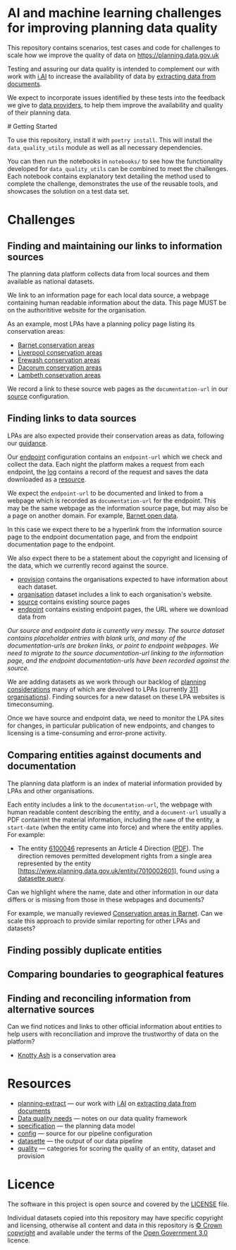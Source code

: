 # AI and machine learning challenges for improving planning data quality

This repository contains scenarios, test cases and code for challenges to scale how we improve the quality of data on https://planning.data.gov.uk

Testing and assuring our data quality is intended to complement our with work with [i.AI](https://ai.gov.uk/) to increase the availability of data by [extracting data from documents](https://github.com/digital-land/digital-land/issues/360).

We expect to incorporate issues identified by these tests into the feedback we give to [data providers](https://submit.planning.data.gov.uk/), to help them improve the availability and quality of their planning data.

# Getting Started

To use this repository, install it with `poetry install`. This will install the `data_quality_utils` module as well as all necessary dependencies.

You can then run the notebooks in `notebooks/` to see how the functionality developed for `data_quality_utils` can be combined to meet the challenges. Each notebook contains explanatory text detailing the method used to complete the challenge, demonstrates the use of the reusable tools, and showcases the solution on a test data set.

# Challenges

## Finding and maintaining our links to information sources

The planning data platform collects data from local sources and them available as national datasets.

We link to an information page for each local data source, a webpage containing human readable information about the data.
This page MUST be on the authorititive website for the organisation.

As an example, most LPAs have a planning policy page listing its conservation areas:

* [Barnet conservation areas](https://www.barnet.gov.uk/planning-and-building-control/conservation-and-heritage/conservation-areas)
* [Liverpool conservation areas](https://liverpool.gov.uk/planning-and-building-control/trees-hedges-and-conservation/conservation-areas/)
* [Erewash conservation areas](https://www.erewash.gov.uk/planning-policy-section/conservation-areas.html)
* [Dacorum conservation areas](https://www.dacorum.gov.uk/home/planning-development/planning-cons-design/conservation-areas)
* [Lambeth conservation areas](https://www.lambeth.gov.uk/planning-and-building-control/conservation-and-listed-buildings/conservation-area-profiles)

We record a link to these source web pages as the `documentation-url` in our [source](https://digital-land.github.io/specification/dataset/source/) configuration.

## Finding links to data sources

LPAs are also expected provide their conservation areas as data, following our [guidance](https://www.planning.data.gov.uk/guidance/specifications/conservation-area).

Our [endpoint](https://digital-land.github.io/specification/dataset/endpoint/) configuration contains an `endpoint-url`
which we check and collect the data. Each night the platform makes a request from each endpoint,
the [log](https://datasette.planning.data.gov.uk/digital-land/log) contains a record of the request
and saves the data downloaded as a [resource](https://datasette.planning.data.gov.uk/digital-land/resource).

We expect the `endpoint-url` to be documented and linked to from a webpage which is recorded as `documentation-url` for the endpoint.
This may be the same webpage as the information source page, but may also be a page on another domain.
For example, [Barnet open data](https://open.barnet.gov.uk/dataset/20yo8/conservation-areas).

In this case we expect there to be a hyperlink from the information source page to the endpoint documentation page,
and from the endpoint documentation page to the endpoint.

We also expect there to be a statement about the copyright and licensing of the data, which we currently record against the source.

* [provision](https://datasette.planning.data.gov.uk/digital-land/provision) contains the organisations expected to have information about each dataset.
* [organisation](https://datasette.planning.data.gov.uk/digital-land/organisation) dataset includes a link to each organisation's website.
* [source](https://datasette.planning.data.gov.uk/digital-land/source) contains existing source pages
* [endpoint](https://datasette.planning.data.gov.uk/digital-land/endpoint) contains existing endpoint pages, the URL where we download data from

*Our source and endpoint data is currently very messy. The source dataset contains placeholder entries with blank urls, and many of the documentation-urls are broken links, or point to endpoint webpages. We need to migrate to the source documentation-url linking to the information page, and the endpoint documentation-urls have been recorded against the source.*

We are adding datasets as we work through our backlog of [planning considerations](https://design.planning.data.gov.uk/planning-consideration/)
many of which are devolved to LPAs (currently [311 organisations](https://datasette.planning.data.gov.uk/digital-land/role_organisation?_sort=rowid&end_date__isblank=1&role__exact=local-planning-authority)). Finding sources for a new dataset on these LPA websites is timeconsuming.

Once we have source and endpoint data, we need to monitor the LPA sites for changes, in particular publication of new endpoints,
and changes to licensing is a time-consuming and error-prone activity.

## Comparing entities against documents and documentation

The planning data platform is an index of material information provided by LPAs and other organisations.

Each entity includes a link to the `documentation-url`, the webpage with human readable content describing the entity, and a `document-url` usually a PDF containint the material information, including the `name` of the entity, a `start-date` (when the entity came into force)
and where the entity applies. For example:

* The entity [6100046](https://www.planning.data.gov.uk/entity/6100046) represents an Article 4 Direction ([PDF](https://www.camden.gov.uk/documents/20142/4842163/South+Hill+Park+Article+4.pdf/47a3f006-5739-9ac3-363b-b0025e487ec4)). The direction removes permitted development rights from a single area represented by the entity [https://www.planning.data.gov.uk/entity/7010002601], found using a [datasette query](https://datasette.planning.data.gov.uk/article-4-direction-area?sql=select+entity%2C+prefix%2C+reference%2C+name%2C+geojson%2C+geometry%2C+json%2C+%0D%0A++json_extract+%28json%2C+%27%24.article-4-direction%27%29+AS+article_4_direction%2C+organisation_entity%2C+start_date%2C+end_date+from+entity+where+article_4_direction+%3D+%27A4SHP1%27).

Can we highlight where the name, date and other information in our data differs or is missing from those in these webpages and documents?

For example, we manually reviewed [Conservation areas in Barnet](https://digital-land.github.io/barnet-conservation-areas/). Can we scale this approach to provide similar reporting for other LPAs and datasets?

## Finding possibly duplicate entities

## Comparing boundaries to geographical features

## Finding and reconciling information from alternative sources

Can we find notices and links to other official information about entities to help users with reconciliation and improve the trustworthy of data on the platform?

* [Knotty Ash]() is a conservation area

# Resources

* [planning-extract](https://github.com/i-dot-ai/planning-extract/) — our work with [i.AI](https://ai.gov.uk/) on [extracting data from documents](https://github.com/digital-land/digital-land/issues/360)
* [Data quality needs](https://digital-land.github.io/technical-documentation/data-operations-manual/Explanation/Key-Concepts/Data-quality-needs/) — notes on our data quality framework
* [specification](https://digital-land.github.io/specification/) — the planning data model
* [config](https://github.com/digital-land/config/) — source for our pipeline configuration
* [datasette](https://datasette.planning.data.gov.uk) — the output of our data pipeline
* [quality](https://datasette.planning.data.gov.uk/digital-land/quality) — categories for scoring the quality of an entity, dataset and provision


# Licence

The software in this project is open source and covered by the [LICENSE](LICENSE) file.

Individual datasets copied into this repository may have specific copyright and licensing, otherwise all content and data in this repository is
[© Crown copyright](http://www.nationalarchives.gov.uk/information-management/re-using-public-sector-information/copyright-and-re-use/crown-copyright/)
and available under the terms of the [Open Government 3.0](https://www.nationalarchives.gov.uk/doc/open-government-licence/version/3/) licence.
